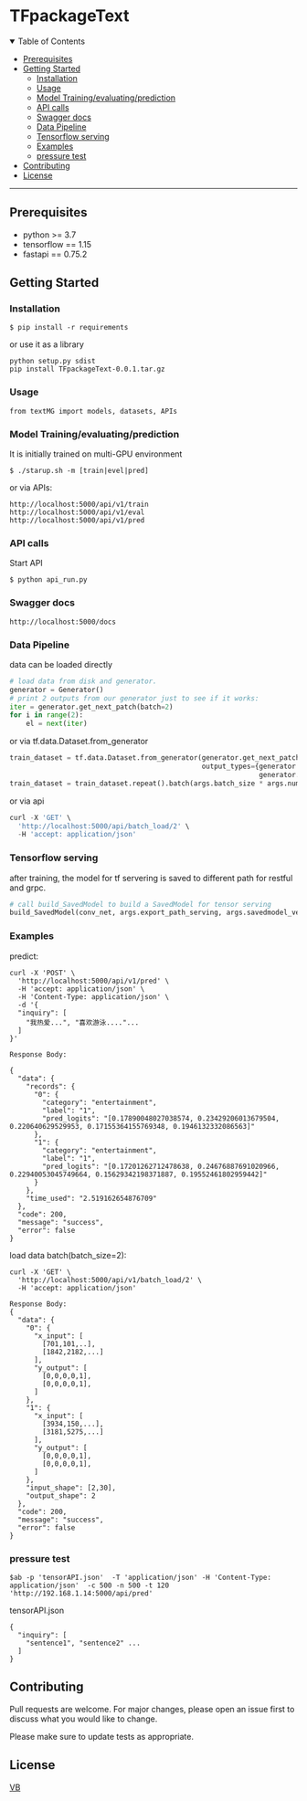 # TFpackageText

<details open="open">
<summary>Table of Contents</summary>

- [Prerequisites](#Prerequisites)
- [Getting Started](#Getting-Started)
  - [Installation](#Installation)
  - [Usage](#Usage)
  - [Model Training/evaluating/prediction](#Model-Training/evaluating/prediction)
  - [API calls](#API-calls)
  - [Swagger docs](#Swagger-docs)
  - [Data Pipeline](#Data-Pipeline)
  - [Tensorflow serving](#Tensorflow-serving)
  - [Examples](#Examples)
  - [pressure test](#pressure-test)
- [Contributing](#Contributing)
- [License](#License)
</details>

---

## Prerequisites
* python >= 3.7
* tensorflow == 1.15
* fastapi == 0.75.2

## Getting Started

### Installation
```
$ pip install -r requirements
```
or use it as a library
```
python setup.py sdist
pip install TFpackageText-0.0.1.tar.gz
```

### Usage
```
from textMG import models, datasets, APIs
```

### Model Training/evaluating/prediction
It is initially trained on multi-GPU environment
```
$ ./starup.sh -m [train|evel|pred]
```
or via APIs:
```
http://localhost:5000/api/v1/train
http://localhost:5000/api/v1/eval
http://localhost:5000/api/v1/pred
```

### API calls
Start API
```
$ python api_run.py
```

### Swagger docs
```
http://localhost:5000/docs
```
### Data Pipeline
data can be loaded directly
```python
# load data from disk and generator.
generator = Generator()
# print 2 outputs from our generator just to see if it works:
iter = generator.get_next_patch(batch=2)
for i in range(2):
    el = next(iter)
```
or via tf.data.Dataset.from_generator
```python
train_dataset = tf.data.Dataset.from_generator(generator.get_next_patch,
                                               output_types={generator.input: tf.float32,
                                                             generator.output: tf.float32})
train_dataset = train_dataset.repeat().batch(args.batch_size * args.num_gpusORcpus).prefetch(1)
```
or via api
```python
curl -X 'GET' \
  'http://localhost:5000/api/batch_load/2' \
  -H 'accept: application/json'
```
### Tensorflow serving
after training, the model for tf servering is saved to different path for restful and grpc.
```python
# call build_SavedModel to build a SavedModel for tensor serving
build_SavedModel(conv_net, args.export_path_serving, args.savedmodel_version, X_batch_numGPU, best_sess)
```

### Examples
predict:
```
curl -X 'POST' \
  'http://localhost:5000/api/v1/pred' \
  -H 'accept: application/json' \
  -H 'Content-Type: application/json' \
  -d '{
  "inquiry": [
    "我热爱...", "喜欢游泳...."...
  ]
}'

Response Body:

{
  "data": {
    "records": {
      "0": {
        "category": "entertainment",
        "label": "1",
        "pred_logits": "[0.17890048027038574, 0.23429206013679504, 0.220640629529953, 0.17155364155769348, 0.1946132332086563]"
      },
      "1": {
        "category": "entertainment",
        "label": "1",
        "pred_logits": "[0.17201262712478638, 0.24676887691020966, 0.22940053045749664, 0.15629342198371887, 0.19552461802959442]"
      }
    },
    "time_used": "2.519162654876709"
  },
  "code": 200,
  "message": "success",
  "error": false
}
```
load data batch(batch_size=2):
```
curl -X 'GET' \
  'http://localhost:5000/api/v1/batch_load/2' \
  -H 'accept: application/json'
  
Response Body:
{
  "data": {
    "0": {
      "x_input": [
        [701,101,..],
        [1842,2182,...]
      ],
      "y_output": [
        [0,0,0,0,1],
        [0,0,0,0,1],
      ]
    },
    "1": {
      "x_input": [
        [3934,150,...],
        [3181,5275,...]
      ],
      "y_output": [
        [0,0,0,0,1],
        [0,0,0,0,1],
      ]
    },
    "input_shape": [2,30],
    "output_shape": 2
  },
  "code": 200,
  "message": "success",
  "error": false
}
```

### pressure test
```
$ab -p 'tensorAPI.json'  -T 'application/json' -H 'Content-Type: application/json'  -c 500 -n 500 -t 120 'http://192.168.1.14:5000/api/pred'
```

tensorAPI.json
```
{
  "inquiry": [
    "sentence1", "sentence2" ...
  ]
}
```

## Contributing
Pull requests are welcome. For major changes, please open an issue first to discuss what you would like to change.

Please make sure to update tests as appropriate.

## License
[VB](https://VB.com/licenses.cn)